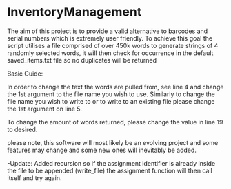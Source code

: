 # InventoryManagement  

The aim of this project is to provide a valid alternative to barcodes and serial numbers which is extremely user friendly.
To achieve this goal the script utilises a file comprised of over 450k words to generate strings of 4 randomly selected words, it will then
check for occurrence in the default saved_items.txt file so no duplicates will be returned

Basic Guide:  

In order to change the text the words are pulled from, see line 4 and change the 1st argument to the file name you wish to use.
Similarly to change the file name you wish to write to or to write to an existing file please change the 1st argument on line 5.

To change the amount of words returned, please change the value in line 19 to desired.


please note, this software will most likely be an evolving project and some features may change and some new ones will inevitably be
added.

-Update: Added recursion so if the assignment identifier is already inside the file to be appended (write_file) the assignment function will then call itself and try again.
